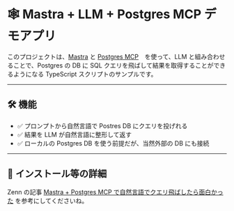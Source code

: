 # 🕸️ Mastra + LLM + Postgres MCP デモアプリ

このプロジェクトは、[Mastra](https://github.com/mastra-ai/mastra) と [Postgres MCP](https://github.com/modelcontextprotocol/servers/tree/main/src/postgres)　を使って、LLM と組み合わせることで、Postgres の DB に SQL クエリを飛ばして結果を取得することができるようになる TypeScript スクリプトのサンプルです。

---

## 🛠️ 機能

- ✅ プロンプトから自然言語で Postres DB にクエリを投げれる
- ✅ 結果を LLM が自然言語に整形して返す
- ✅ ローカルの Postgres DB を使う前提だが、当然外部の DB にも接続

---

## 🚀 インストール等の詳細

Zenn の記事 [Mastra + Postgres MCP で自然言語でクエリ飛ばしたら面白かった](https://zenn.dev/amanotakeshi/articles/9a9d37210c1953) を参考にしてくださいね。

